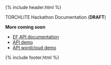 {% include header.html %}

TORCHLITE Hackathon Documentation (**DRAFT**)

**More coming soon**

* <a href="https://htrc.stoplight.io/docs/torchlite/8xpvh96ani2e0-torchlite">EF API documentation</a>
* <a href="https://observablehq.com/@jswatsch/torchlite-ef-api">API demo</a>
* <a href="https://observablehq.com/@jswatsch/torchlite-workset-word-cloud">API wordcloud demo</a>


{% include footer.html %}
